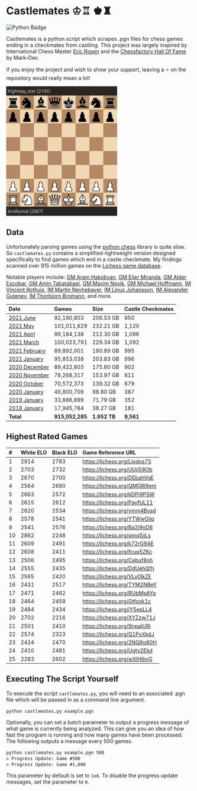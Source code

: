 # Castlemates ♔♖ ♚♜
![Python Badge](https://img.shields.io/badge/Python-007396?style=for-the-badge&labelColor=black&logo=Python&logoColor=white) 

Castlemates is a python script which scrapes .pgn files for chess games ending in a checkmates from castling. This project was largely inspired by International Chess Master [Eric Rosen](https://twitter.com/im_rosen?lang=en) and the [Chessfactory Hall Of Fame](https://github.com/mark-dev/chessfactory-hall-of-fame) by Mark-Dev. 

If you enjoy the project and wish to show your support, leaving a ⭐ on the repository would really mean a lot!

<a href="https://lichess.org/CW7va6EJ" target="_blank"><img src="exampleCastlemate.gif" width=300></a>

## Data
Unfortunately parsing games using the [python chess](https://python-chess.readthedocs.io/en/latest/) library is quite slow. So `castlemates.py` contains a simplified-lightweight version designed specifically to find games which end in a castle checkmate. My findings scanned over 915 million games on the [Lichess game database](https://database.lichess.org/). 

Notable players include: [GM Aram Hakobyan](https://lichess.org/Liodos75), [GM Elier Miranda](https://lichess.org/7mOvUS5L), [GM Alder Escobar](https://lichess.org/PayfUL11), [GM Amin Tabatabaei](https://lichess.org/Liodos75), [GM Maxim Novik](https://lichess.org/RUbMpAYp), [GM Michael Hoffmann](https://lichess.org/fcuq5ZKc), [IM Vincent Rothuis](https://lichess.org/qmq5jjLs), [IM Martin Neyhebaver](https://lichess.org/ymm4Bysd), [IM Linus Johansson](https://lichess.org/PayfUL11), [IM Alexander Gutenev](https://lichess.org/QMGRl9em), [IM Thorbjorn Bromann](https://lichess.org/iY5epLL4), and more.

| Date                                                                                  | Games           | Size         | Castle Checkmates |
|:--------------------------------------------------------------------------------------|:----------------|:-------------|:------------------|
| [2021 June](https://github.com/owenps/Castlemates/blob/main/results/2021-06.txt)      | 92,190,803      | 206.53 GB    | 950               |
| [2021 May](https://github.com/owenps/Castlemates/blob/main/results/2021-05.txt)       | 101,011,629     | 232.21 GB    | 1,120             |
| [2021 Apirl](https://github.com/owenps/Castlemates/blob/main/results/2021-04.txt)     | 99,184,138      | 212.30 GB    | 1,096             |
| [2021 March](https://github.com/owenps/Castlemates/blob/main/results/2021-03.txt)     | 100,023,791     | 229.34 GB    | 1,092             |
| [2021 February](https://github.com/owenps/Castlemates/blob/main/results/2021-02.txt)  | 89,892,001      | 190.89 GB    | 995               |
| [2021 January](https://github.com/owenps/Castlemates/blob/main/results/2021-01.txt)   | 95,853,038      | 203.83 GB    | 996               |
| [2020 December](https://github.com/owenps/Castlemates/blob/main/results/2020-12.txt)  | 89,422,803      | 175.60 GB    | 902               |
| [2020 November](https://github.com/owenps/Castlemates/blob/main/results/2020-11.txt)  | 78,268,317      | 153.97 GB    | 811               |
| [2020 October](https://github.com/owenps/Castlemates/blob/main/results/2020-10.txt)   | 70,572,373      | 139.32 GB    | 679               |
| [2020 January](https://github.com/owenps/Castlemates/blob/main/results/2020-01.txt)   | 46,800,709      | 98.80 GB     | 387               |
| [2019 January](https://github.com/owenps/Castlemates/blob/main/results/2019-01.txt)   | 33,886,899      | 71.79 GB     | 352               |
| [2018 January](https://github.com/owenps/Castlemates/blob/main/results/2018-01.txt)   | 17,945,784      | 38.27 GB     | 181               |
| **Total**                                                                             | **915,052,285** | **1.952 TB** | **9,561**         |

## Highest Rated Games

| #  | White ELO | Black ELO | Game Reference URL           |   
|:---|:----------|:----------|:-----------------------------|
| 1  | 2914      | 2783      | https://lichess.org/Liodos75 | <!-- 5697 -->
| 2  | 2703      | 2732      | https://lichess.org/UUji58Ob | <!-- 5435 -->
| 3  | 2670      | 2700      | https://lichess.org/DEbahVgE | <!-- 5370 -->
| 4  | 2564      | 2680      | https://lichess.org/QMGRl9em | <!-- 5244 -->
| 5  | 2663      | 2572      | https://lichess.org/kDPj9PSW | <!-- 5235 -->
| 6  | 2615      | 2612      | https://lichess.org/PayfUL11 | <!-- 5227 -->
| 7  | 2620      | 2534      | https://lichess.org/ymm4Bysd | <!-- 5154 -->
| 8  | 2578      | 2541      | https://lichess.org/YTWwOiiq | <!-- 5119 -->
| 9  | 2541      | 2576      | https://lichess.org/Ba2j9nD6 | <!-- 5117 -->
| 10 | 2862      | 2248      | https://lichess.org/qmq5jjLs | <!-- 5110 -->
| 11 | 2609      | 2491      | https://lichess.org/k72rG9AE | <!-- 5100 -->
| 12 | 2608      | 2411      | https://lichess.org/fcuq5ZKc | <!-- 5019 -->
| 13 | 2506      | 2495      | https://lichess.org/Cebuf8nh | <!-- 5001 -->
| 14 | 2555      | 2435      | https://lichess.org/DdUehQfh | <!-- 4990 -->
| 15 | 2565      | 2420      | https://lichess.org/VLy0IkZE | <!-- 4985 -->
| 16 | 2431      | 2517      | https://lichess.org/TYM2NBeY | <!-- 4948 -->
| 17 | 2471      | 2462      | https://lichess.org/RUbMpAYp | <!-- 4933 -->
| 18 | 2464      | 2459      | https://lichess.org/Gtfook1c | <!-- 4923 -->
| 19 | 2484      | 2434      | https://lichess.org/iY5epLL4 | <!-- 4918 -->
| 20 | 2702      | 2216      | https://lichess.org/XYZzw71J | <!-- 4918 -->
| 21 | 2501      | 2410      | https://lichess.org/9npaIURi | <!-- 4911 -->
| 22 | 2574      | 2323      | https://lichess.org/Q1PxXkdJ | <!-- 4897 -->
| 23 | 2424      | 2470      | https://lichess.org/2NQ9q80H | <!-- 4894 -->
| 24 | 2410      | 2481      | https://lichess.org/Ugty2Ekd | <!-- 4891 -->
| 25 | 2283      | 2602      | https://lichess.org/wXlHlbvG | <!-- 4885 -->

## Executing The Script Yourself
To execute the script `castlemates.py`, you will need to an associated .pgn file which will be passed in as a command line argument. 
```
python castlemates.py example.pgn
```
Optionally, you can set a batch parameter to output a progress message of what game is currently being analyzed. This can give you an idea of how fast the program is running and how many games have been processed. The following outputs a message every 500 games. 
```
python castlemates.py example.pgn 500
> Progress Update: Game #500
> Progress Update: Game #1,000
```
This parameter by default is set to `1e6`. To disable the progress update messages, set the parameter to `0`.
